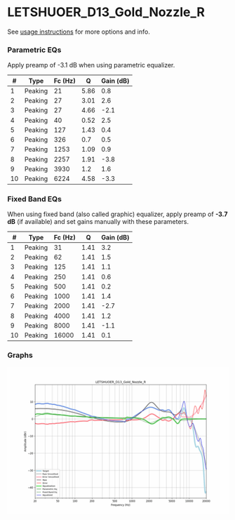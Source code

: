 # LETSHUOER_D13_Gold_Nozzle_R
See [usage instructions](https://github.com/jaakkopasanen/AutoEq#usage) for more options and info.

### Parametric EQs
Apply preamp of -3.1 dB when using parametric equalizer.

|   # | Type    |   Fc (Hz) |    Q |   Gain (dB) |
|-----|---------|-----------|------|-------------|
|   1 | Peaking |        21 | 5.86 |         0.8 |
|   2 | Peaking |        27 | 3.01 |         2.6 |
|   3 | Peaking |        27 | 4.66 |        -2.1 |
|   4 | Peaking |        40 | 0.52 |         2.5 |
|   5 | Peaking |       127 | 1.43 |         0.4 |
|   6 | Peaking |       326 | 0.7  |         0.5 |
|   7 | Peaking |      1253 | 1.09 |         0.9 |
|   8 | Peaking |      2257 | 1.91 |        -3.8 |
|   9 | Peaking |      3930 | 1.2  |         1.6 |
|  10 | Peaking |      6224 | 4.58 |        -3.3 |

### Fixed Band EQs
When using fixed band (also called graphic) equalizer, apply preamp of **-3.7 dB** (if available) and set gains manually with these parameters.

|   # | Type    |   Fc (Hz) |    Q |   Gain (dB) |
|-----|---------|-----------|------|-------------|
|   1 | Peaking |        31 | 1.41 |         3.2 |
|   2 | Peaking |        62 | 1.41 |         1.5 |
|   3 | Peaking |       125 | 1.41 |         1.1 |
|   4 | Peaking |       250 | 1.41 |         0.6 |
|   5 | Peaking |       500 | 1.41 |         0.2 |
|   6 | Peaking |      1000 | 1.41 |         1.4 |
|   7 | Peaking |      2000 | 1.41 |        -2.7 |
|   8 | Peaking |      4000 | 1.41 |         1.2 |
|   9 | Peaking |      8000 | 1.41 |        -1.1 |
|  10 | Peaking |     16000 | 1.41 |         0.1 |

### Graphs
![](./LETSHUOER_D13_Gold_Nozzle_R.png)
